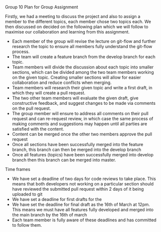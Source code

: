 Group 10 Plan for Group Assignment 

Firstly, we had a meeting to discuss the project and also to assign a member to the different topics, each member chose two topics each. We then discussed on decided on the following plan which we will follow to maximise our collaboration and learning from this assignment.

-	Each member of the group will revise the lecture on git-flow and further research the topic to ensure all members fully understand the git-flow process.
-	The team will create a feature branch from the develop branch for each topic.
-	Team members will divide the discussion about each topic into smaller sections, which can be divided among the two team members working on the given topic. Creating smaller sections will allow for easier collaboration and reduce conflicts when merging. 
-	Team members will research their given topic and write a first draft, in which they will create a pull request.
-	The two other team members will evaluate the given draft, give constructive feedback, and suggest changes to be made via comments on the pull request.
-	The group member will ensure to address all comments on their pull request and can re-request review, in which case the same process of making comments and suggestions may happen until all parties are satisfied with the content. 
-	Content can be merged once the other two members approve the pull request
-	Once all sections have been successfully merged into the feature branch, this branch can then be merged into the develop branch 
-	Once all features (topics) have been successfully merged into develop branch then this branch can be merged into master.

Time frames 
-	We have set a deadline of two days for code reviews to take place. This means that both developers not working on a particular section should have reviewed the submitted pull request within 2 days of it being uploaded to git
-	We have set a deadline for first drafts for the 
-	We have set the deadline for final draft as the 16th of March at 12pm. This means we must have all features fully developed and merged into the main branch by the 16th of march
-	Each team member is fully aware of these deadlines and has committed to follow them. 

